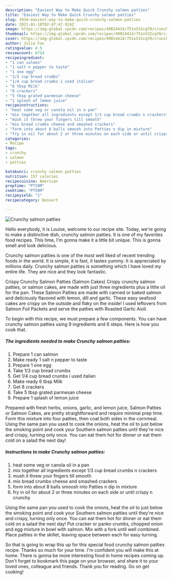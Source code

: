 ```yaml
---
description: "Easiest Way to Make Quick Crunchy salmon patties"
title: "Easiest Way to Make Quick Crunchy salmon patties"
slug: 3934-easiest-way-to-make-quick-crunchy-salmon-patties
date: 2021-01-10T02:47:47.924Z
image: https://img-global.cpcdn.com/recipes/49014414/751x532cq70/crunchy-salmon-patties-recipe-main-photo.jpg
thumbnail: https://img-global.cpcdn.com/recipes/49014414/751x532cq70/crunchy-salmon-patties-recipe-main-photo.jpg
cover: https://img-global.cpcdn.com/recipes/49014414/751x532cq70/crunchy-salmon-patties-recipe-main-photo.jpg
author: Julia Fox
ratingvalue: 4.5
reviewcount: 6724
recipeingredient:
- "1 can salmon"
- "1 salt n pepper to taste"
- "1 one egg"
- "1/3 cup bread crumbs"
- "1/4 cup bread crumbs i used italian"
- "6 tbsp Milk"
- "8 crackers"
- "5 tbsp grated parmesan cheese"
- "1 splash of lemon juice"
recipeinstructions:
- "heat some veg or canola oil in a pan"
- "mix together all ingredients except 1/3 cup bread crumbs n crackers"
- "mush it threw your fingers till smooth"
- "mix bread crumbs cheese and smashed crackers"
- "form into about 8 balls smoosh into Patties n dip in mixture"
- "fry in oil for about 2 or three minutes on each side or until crispy n crunchy"
categories:
- Recipe
tags:
- crunchy
- salmon
- patties

katakunci: crunchy salmon patties 
nutrition: 157 calories
recipecuisine: American
preptime: "PT19M"
cooktime: "PT50M"
recipeyield: "1"
recipecategory: Dessert

---
```



![Crunchy salmon patties](https://img-global.cpcdn.com/recipes/49014414/751x532cq70/crunchy-salmon-patties-recipe-main-photo.jpg)

Hello everybody, it is Louise, welcome to our recipe site. Today, we're going to make a distinctive dish, crunchy salmon patties. It is one of my favorites food recipes. This time, I'm gonna make it a little bit unique. This is gonna smell and look delicious.

Crunchy salmon patties is one of the most well liked of recent trending foods in the world. It is simple, it is fast, it tastes yummy. It is appreciated by millions daily. Crunchy salmon patties is something which I have loved my entire life. They are nice and they look fantastic.

Crispy Crunchy Salmon Patties (Salmon Cakes) Crispy crunchy salmon patties, or salmon cakes, are made with just three ingredients plus a little oil for the pan. These Salmon Patties are made with canned or baked salmon and deliciously flavored with lemon, dill and garlic. These easy seafood cakes are crispy on the outside and flaky on the inside! I used leftovers from Salmon Foil Packets and serve the patties with Roasted Garlic Aioli.


To begin with this recipe, we must prepare a few components. You can have crunchy salmon patties using 9 ingredients and 6 steps. Here is how you cook that.

<!--inarticleads1-->

##### The ingredients needed to make Crunchy salmon patties:

1. Prepare 1 can salmon
1. Make ready 1 salt n pepper to taste
1. Prepare 1 one egg
1. Take 1/3 cup bread crumbs
1. Get 1/4 cup bread crumbs i used italian
1. Make ready 6 tbsp Milk
1. Get 8 crackers
1. Take 5 tbsp grated parmesan cheese
1. Prepare 1 splash of lemon juice


Prepared with fresh herbs, onions, garlic, and lemon juice, Salmon Patties or Salmon Cakes, are pretty straightforward and require minimal prep time. Form this mixture into four patties, then coat both sides in the cornmeal. Using the same pan you used to cook the onions, heat the oil to just below the smoking point and cook your Southern salmon patties until they&#39;re nice and crispy, turning only once. You can eat them hot for dinner or eat them cold on a salad the next day! 

<!--inarticleads2-->

##### Instructions to make Crunchy salmon patties:

1. heat some veg or canola oil in a pan
1. mix together all ingredients except 1/3 cup bread crumbs n crackers
1. mush it threw your fingers till smooth
1. mix bread crumbs cheese and smashed crackers
1. form into about 8 balls smoosh into Patties n dip in mixture
1. fry in oil for about 2 or three minutes on each side or until crispy n crunchy


Using the same pan you used to cook the onions, heat the oil to just below the smoking point and cook your Southern salmon patties until they&#39;re nice and crispy, turning only once. You can eat them hot for dinner or eat them cold on a salad the next day! Put cracker or panko crumbs, chopped onion and egg mixture in bowl with salmon. Mix with a fork until well combined. Place patties in the skillet, leaving space between each for easy turning. 

So that is going to wrap this up for this special food crunchy salmon patties recipe. Thanks so much for your time. I'm confident you will make this at home. There is gonna be more interesting food in home recipes coming up. Don't forget to bookmark this page on your browser, and share it to your loved ones, colleague and friends. Thank you for reading. Go on get cooking!

